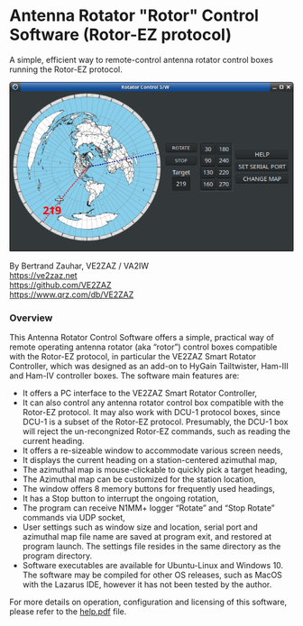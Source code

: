 # Antenna Rotator "Rotor" Control Software (Rotor-EZ protocol)
A simple, efficient way to remote-control antenna rotator control boxes running the Rotor-EZ protocol.

![The Antenna Rotator Control Software](./help/Main_Window_Large.png "The Antenna Rotator Control Software")

By Bertrand Zauhar, VE2ZAZ / VA2IW   
https://ve2zaz.net   
https://github.com/VE2ZAZ   
https://www.qrz.com/db/VE2ZAZ   

### Overview
This Antenna Rotator Control Software offers a simple, practical way of remote operating antenna rotator (aka “rotor”) control boxes compatible with the Rotor-EZ protocol, in particular the VE2ZAZ Smart Rotator Controller, which was designed as an add-on to HyGain Tailtwister, Ham-III and Ham-IV controller boxes. The software main features are:
- It offers a PC interface to the VE2ZAZ Smart Rotator Controller,
- It can also control any antenna rotator control box compatible with the Rotor-EZ protocol. It may also work with DCU-1 protocol boxes, since DCU-1 is a subset of the Rotor-EZ protocol. Presumably, the DCU-1 box will reject the un-recongnized Rotor-EZ commands, such as reading the current heading.
- It offers a re-sizeable window to accommodate various screen needs,
- It displays the current heading on a station-centered azimuthal map,
- The azimuthal map is mouse-clickable to quickly pick a target heading,
- The Azimuthal map can be customized for the station location,
- The window offers 8 memory buttons for frequently used headings,
- It has a Stop button to interrupt the ongoing rotation,
- The program can receive N1MM+ logger “Rotate” and “Stop Rotate” commands via UDP socket,
- User settings such as window size and location, serial port and azimuthal map file name are saved at program exit, and restored at program launch. The settings file resides in the same directory as the program directory. 
- Software executables are available for Ubuntu-Linux and Windows 10. The software may be compiled for other OS releases, such as MacOS with the Lazarus IDE, however it has not been tested by the author.

For more details on operation, configuration and licensing of this software, please refer to the [help.pdf](./help/help.pdf) file.
